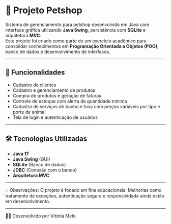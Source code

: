 # 🐾 Projeto Petshop

Sistema de gerenciamento para petshop desenvolvido em Java com interface gráfica utilizando **Java Swing**, persistência com **SQLite** e arquitetura **MVC**.  
Este projeto foi criado como parte de um exercício acadêmico para consolidar conhecimentos em **Programação Orientada a Objetos (POO)**, banco de dados e desenvolvimento de interfaces.

---

## 🚀 Funcionalidades

- Cadastro de clientes
- Cadastro e gerenciamento de produtos
- Compra de produtos e geração de faturas
- Controle de estoque com alerta de quantidade mínima
- Cadastro de serviços de banho e tosa com preços variáveis por tipo e porte de animal
- Tela de login e autenticação de usuários

---

## 🛠️ Tecnologias Utilizadas

- **Java 17**
- **Java Swing** (GUI)
- **SQLite** (Banco de dados)
- **JDBC** (Conexão com o banco)
- **Arquitetura MVC**

---

💡 Observações:
O projeto é focado em fins educacionais.
Melhorias como tratamento de exceções, autenticação segura e responsividade ainda estão em desenvolvimento.

---

👩‍💻 Desenvolvido por
Vitória Melo
